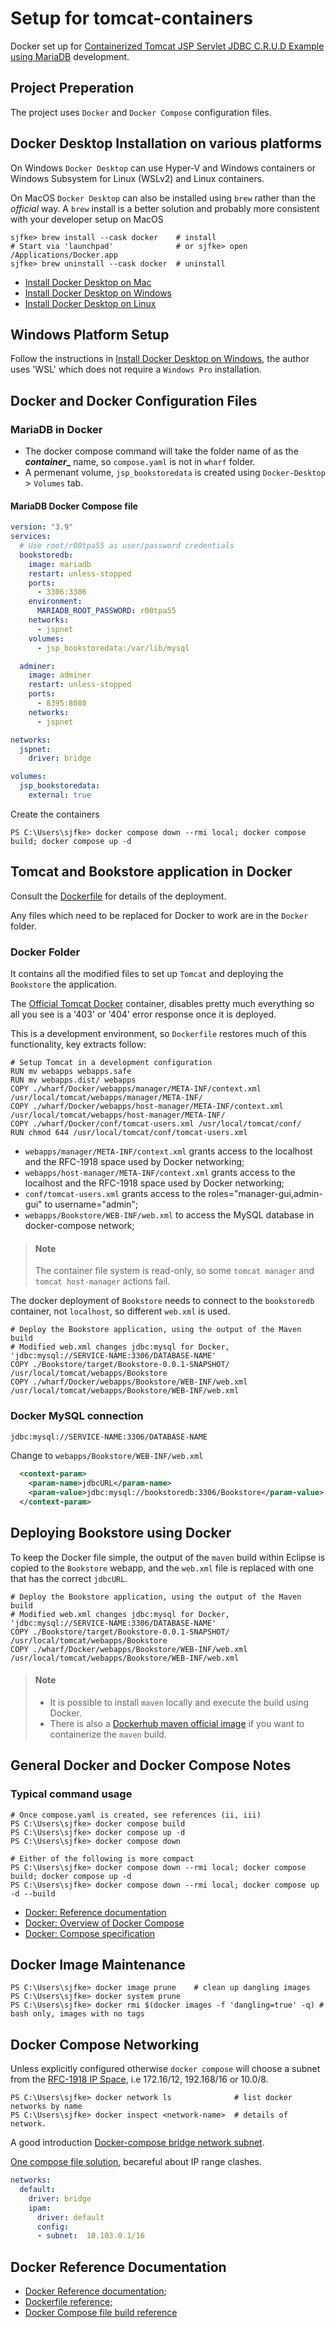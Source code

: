 # Setup for tomcat-containers

Docker set up for [Containerized Tomcat JSP Servlet JDBC C.R.U.D Example using MariaDB](https://www.codejava.net/coding/jsp-servlet-jdbc-mysql-create-read-update-delete-crud-example) development.

## Project Preperation

The project uses `Docker` and `Docker Compose` configuration files.

## Docker Desktop Installation on various platforms

On Windows `Docker Desktop` can use Hyper-V and Windows containers or Windows Subsystem for Linux (WSLv2) and Linux containers.

On MacOS `Docker Desktop` can also be installed using `brew` rather than the *official* way. A `brew` install is a better solution and probably more consistent with your developer setup on MacOS

```console
sjfke> brew install --cask docker    # install
# Start via 'launchpad'              # or sjfke> open /Applications/Docker.app
sjfke> brew uninstall --cask docker  # uninstall
```

* [Install Docker Desktop on Mac](https://docs.docker.com/desktop/install/mac-install/)
* [Install Docker Desktop on Windows](https://docs.docker.com/desktop/install/windows-install/)
* [Install Docker Desktop on Linux](https://docs.docker.com/desktop/install/linux-install/)

## Windows Platform Setup

Follow the instructions in [Install Docker Desktop on Windows](https://docs.docker.com/desktop/install/windows-install/), the author uses 'WSL' which does not require a `Windows Pro` installation.

## Docker and Docker Configuration Files

### MariaDB in Docker

* The docker compose command will take the folder name of as the **_container__** name, so `compose.yaml` is not in `wharf` folder.
* A permenant volume, `jsp_bookstoredata` is created using `Docker-Desktop` > `Volumes` tab.

#### MariaDB Docker Compose file

```yaml
version: "3.9"
services:
  # Use root/r00tpa55 as user/password credentials
  bookstoredb:
    image: mariadb
    restart: unless-stopped
    ports:
      - 3306:3306
    environment:
      MARIADB_ROOT_PASSWORD: r00tpa55
    networks:
      - jspnet
    volumes:
      - jsp_bookstoredata:/var/lib/mysql

  adminer:
    image: adminer
    restart: unless-stopped
    ports:
      - 8395:8080
    networks:
      - jspnet

networks:
  jspnet:
    driver: bridge

volumes:
  jsp_bookstoredata:
    external: true
```

Create the containers

```console
PS C:\Users\sjfke> docker compose down --rmi local; docker compose build; docker compose up -d
```

## Tomcat and Bookstore application in Docker

Consult the [Dockerfile](../Dockerfile) for details of the deployment.

Any files which need to be replaced for Docker to work are in the `Docker` folder.

### Docker Folder

It contains all the modified files to set up `Tomcat` and deploying the `Bookstore` the application.

The [Official Tomcat Docker](https://hub.docker.com/_/tomcat) container, disables pretty much everything so all you see is a '403' or '404' error response once it is deployed.

This is a development environment, so `Dockerfile` restores much of this functionality, key extracts follow:

```text
# Setup Tomcat in a development configuration
RUN mv webapps webapps.safe
RUN mv webapps.dist/ webapps
COPY ./wharf/Docker/webapps/manager/META-INF/context.xml /usr/local/tomcat/webapps/manager/META-INF/
COPY ./wharf/Docker/webapps/host-manager/META-INF/context.xml /usr/local/tomcat/webapps/host-manager/META-INF/
COPY ./wharf/Docker/conf/tomcat-users.xml /usr/local/tomcat/conf/
RUN chmod 644 /usr/local/tomcat/conf/tomcat-users.xml
```

* `webapps/manager/META-INF/context.xml` grants access to the localhost and the RFC-1918 space used by Docker networking;
* `webapps/host-manager/META-INF/context.xml` grants access to the localhost and the RFC-1918 space used by Docker networking;
* `conf/tomcat-users.xml` grants access to the roles="manager-gui,admin-gui" to username="admin";
* `webapps/Bookstore/WEB-INF/web.xml` to access the MySQL database in docker-compose network;

> #### Note
>
> The container file system is read-only, so some `tomcat manager` and `tomcat host-manager` actions fail.

The docker deployment of `Bookstore` needs to connect to the `bookstoredb` container, not `localhost`, so different `web.xml` is used.

```text
# Deploy the Bookstore application, using the output of the Maven build
# Modified web.xml changes jdbc:mysql for Docker, 'jdbc:mysql://SERVICE-NAME:3306/DATABASE-NAME'
COPY ./Bookstore/target/Bookstore-0.0.1-SNAPSHOT/ /usr/local/tomcat/webapps/Bookstore
COPY ./wharf/Docker/webapps/Bookstore/WEB-INF/web.xml /usr/local/tomcat/webapps/Bookstore/WEB-INF/web.xml
```

### Docker MySQL connection

```xml
jdbc:mysql://SERVICE-NAME:3306/DATABASE-NAME
```

Change to `webapps/Bookstore/WEB-INF/web.xml`

```xml
  <context-param>
    <param-name>jdbcURL</param-name>
    <param-value>jdbc:mysql://bookstoredb:3306/Bookstore</param-value>
  </context-param>
```

## Deploying Bookstore using Docker

To keep the Docker file simple, the output of the `maven` build within Eclipse is copied to the `Bookstore` webapp, 
and the `web.xml` file is replaced with one that has the correct `jdbcURL`.

```text
# Deploy the Bookstore application, using the output of the Maven build
# Modified web.xml changes jdbc:mysql for Docker, 'jdbc:mysql://SERVICE-NAME:3306/DATABASE-NAME'
COPY ./Bookstore/target/Bookstore-0.0.1-SNAPSHOT/ /usr/local/tomcat/webapps/Bookstore
COPY ./wharf/Docker/webapps/Bookstore/WEB-INF/web.xml /usr/local/tomcat/webapps/Bookstore/WEB-INF/web.xml
```

> #### Note
>
> * It is possible to install `maven` locally and execute the build using Docker.
> * There is also a [Dockerhub maven official image](https://hub.docker.com/_/maven) if you want to containerize the `maven` build.

## General Docker and Docker Compose Notes

### Typical command usage

```console
# Once compose.yaml is created, see references (ii, iii)
PS C:\Users\sjfke> docker compose build
PS C:\Users\sjfke> docker compose up -d 
PS C:\Users\sjfke> docker compose down

# Either of the following is more compact
PS C:\Users\sjfke> docker compose down --rmi local; docker compose build; docker compose up -d
PS C:\Users\sjfke> docker compose down --rmi local; docker compose up -d --build
```

* [Docker: Reference documentation](https://docs.docker.com/reference/)
* [Docker: Overview of Docker Compose](https://docs.docker.com/compose/)
* [Docker: Compose specification](https://docs.docker.com/compose/compose-file)

## Docker Image Maintenance

```console
PS C:\Users\sjfke> docker image prune    # clean up dangling images
PS C:\Users\sjfke> docker system prune 
PS C:\Users\sjfke> docker rmi $(docker images -f 'dangling=true' -q) # bash only, images with no tags
```

## Docker Compose Networking

Unless explicitly configured otherwise `docker compose` will choose a subnet from the [RFC-1918 IP Space](https://www.ietf.org/rfc/rfc1918.txt), i.e 172.16/12, 192.168/16 or 10.0/8.

```console
PS C:\Users\sjfke> docker network ls              # list docker networks by name
PS C:\Users\sjfke> docker inspect <network-name>  # details of network.
```

A good introduction [Docker-compose bridge network subnet](https://bobcares.com/blog/docker-compose-bridge-network-subnet/).

[One compose file solution](https://stackoverflow.com/questions/53949616/networks-created-by-docker-compose-do-not-respect-dockers-subnet-settings), 
becareful about IP range clashes.

```yaml
networks:
  default:
    driver: bridge
    ipam:
      driver: default
      config:
      - subnet:  10.103.0.1/16
```

## Docker Reference Documentation

* [Docker Reference documentation](https://docs.docker.com/reference/);
* [Dockerfile reference](https://docs.docker.com/engine/reference/builder/);
* [Docker Compose file build reference](https://docs.docker.com/compose/compose-file/build/)
